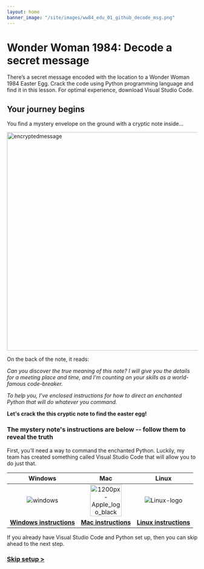 ```yaml
---
layout: home
banner_image: "/site/images/ww84_edu_01_github_decode_msg.png"
---
```


# Wonder Woman 1984: Decode a secret message

There’s a secret message encoded with the location to a Wonder Woman 1984 Easter Egg. Crack the code using Python programming language and find it in this lesson. For optimal experience, download Visual Studio Code.


## Your journey begins

You find a mystery envelope on the ground with a cryptic note inside...

<img width="576" alt="encryptedmessage" src="https://user-images.githubusercontent.com/12758612/86677410-6baef980-bfb0-11ea-95e1-4c766bb569f8.png">

On the back of the note, it reads:

_Can you discover the true meaning of this note? I will give you the details for a meeting place and time, and I’m counting on your skills as a world-famous code-breaker._

_To help you, I’ve enclosed instructions for how to direct an enchanted Python that will do whatever you command._

**Let's crack the this cryptic note to find the easter egg!**

### The mystery note's instructions are below -- follow them to reveal the truth

First, you’ll need a way to command the enchanted Python. Luckily, my team has created something called Visual Studio Code that will allow you to do just that. 

| Windows| Mac | Linux |
| :---: | :---: | :---: |
| ![windows](https://user-images.githubusercontent.com/12758612/85619458-2e915180-b617-11ea-8028-94796c46198b.jpg) | <img width="83" alt="1200px-Apple_logo_black svg" src="https://user-images.githubusercontent.com/12758612/85620235-57fead00-b618-11ea-8d1e-6b305241c724.png"> | <img alt="Linux-logo" src="https://user-images.githubusercontent.com/12758612/85620609-e07d4d80-b618-11ea-99f2-dfeb1c717dd3.png"> |
| [**Windows instructions**](secret_message/setup_win.md) | [**Mac instructions**](secret_message/setup_mac.md) | [**Linux instructions**](secret_message/setup_linux.md) |


If you already have Visual Studio Code and Python set up, then you can skip ahead to the next step.

### [Skip setup >](secret_message/basics.md)

